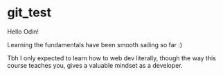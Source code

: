 # git_test

Hello Odin!

Learning the fundamentals have been smooth sailing so far :)

Tbh I only expected to learn how to web dev literally, though the way this course
teaches you, gives a valuable mindset as a developer.
